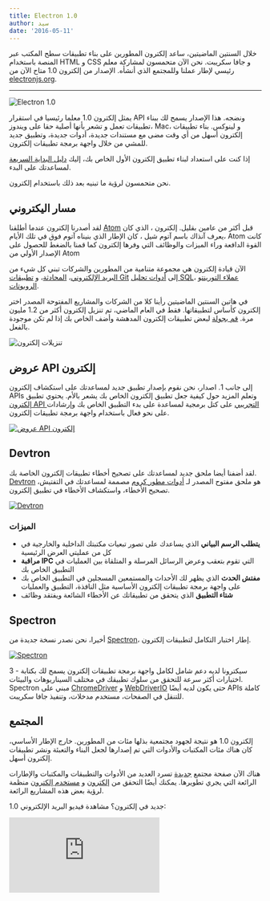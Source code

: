 ```yaml
---
title: Electron 1.0
author: سيد
date: '2016-05-11'
---
```


خلال السنتين الماضيتين، ساعد إلكترون المطورين على بناء تطبيقات سطح المكتب عبر المنصة باستخدام HTML و CSS و جافا سكريبت. نحن الآن متحمسون لمشاركة معلم رئيسي لإطار عملنا وللمجتمع الذي أنشأه. الإصدار من إلكترون 1.0 متاح الآن من [electronjs.org](https://electronjs.org).

---

![Electron 1.0](https://cloud.githubusercontent.com/assets/378023/15007352/315f5eea-1213-11e6-984e-21f5dab31267.png)

يمثل إلكترون 1.0 معلما رئيسيا في استقرار API ونضجه. هذا الإصدار يسمح لك ببناء تطبيقات تعمل و تشعر بأنها أصلية حقا على ويندوز، Mac، و لينوكس. بناء تطبيقات إلكترون أسهل من أي وقت مضى مع مستندات جديدة، أدوات جديدة، وتطبيق جديد للمشي من خلال واجهة برمجة تطبيقات إلكترون.

إذا كنت على استعداد لبناء تطبيق إلكترون الأول الخاص بك، إليك [دليل البداية السريعة](https://electronjs.org/docs/tutorial/quick-start) لمساعدتك على البدء.

نحن متحمسون لرؤية ما تبنيه بعد ذلك باستخدام إلكترون.

## مسار اليكتروني

لقد أصدرنا إلكترون عندما أطلقنا [Atom](https://atom.io) قبل أكثر من عامين بقليل. إلكترون ، الذي كان يعرف آنذاك باسم آتوم شيل ، كان الإطار الذي بنيناه آتوم فوق في تلك الأيام، Atom كانت القوة الدافعة وراء الميزات والوظائف التي وفرها إلكترون كما قمنا بالضغط للحصول على الإصدار الأولي من Atom

الآن قيادة إلكترون هي مجموعة متنامية من المطورين والشركات تبني كل شيء من [البريد الإلكتروني](https://nylas.com)، [المحادثة](https://slack.com)، و [تطبيقات Git](https://www.gitkraken.com) إلى [أدوات تحليل SQL](https://www.wagonhq.com)، [عملاء التورينت](https://webtorrent.io/desktop)و [الروبوتات](https://www.jibo.com).

في هاتين السنتين الماضيتين رأينا كلا من الشركات والمشاريع المفتوحة المصدر اختر إلكترون كأساس لتطبيقاتها. فقط في العام الماضي، تم تنزيل إلكترون أكثر من 1.2 مليون مرة. [قم بجولة](https://electronjs.org/apps) لبعض تطبيقات إلكترون المدهشة وأضف الخاص بك إذا لم تكن موجودة بالفعل.

![تنزيلات إلكترون](https://cloud.githubusercontent.com/assets/378023/15037731/af7e87e0-12d8-11e6-94e2-117c360d0ac9.png)

## عروض API إلكترون

إلى جانب 1. اصدار، نحن نقوم بإصدار تطبيق جديد لمساعدتك على استكشاف إلكترون APIs وتعلم المزيد حول كيفية جعل تطبيق إلكترون الخاص بك يشعر بالأم. يحتوي تطبيق [إلكترون API التجريبي](https://github.com/electron/electron-api-demos) على كتل برمجية لمساعدة على بدء التطبيق الخاص بك وإرشادات على نحو فعال باستخدام واجهة برمجة تطبيقات إلكترون.

[![عروض API إلكترون](https://cloud.githubusercontent.com/assets/378023/15138216/590acba4-16c9-11e6-863c-bdb0d3ef3eaa.png)](https://github.com/electron/electron-api-demos)

## Devtron

لقد أضفنا أيضا ملحق جديد لمساعدتك على تصحيح أخطاء تطبيقات إلكترون الخاصة بك. [Devtron](https://electronjs.org/devtron) هو ملحق مفتوح المصدر لـ [أدوات مطور كروم](https://developer.chrome.com/devtools) مصممة لمساعدتك في التفتيش، تصحيح الأخطاء، واستكشاف الأخطاء في تطبيق إلكترون.

[![Devtron](https://cloud.githubusercontent.com/assets/378023/15138217/590c8b06-16c9-11e6-8af6-ef96299e85bc.png)](https://electronjs.org/devtron)

### الميزات

  * **يتطلب الرسم البياني** الذي يساعدك على تصور تبعيات مكتبتك الداخلية والخارجية في كل من عمليتي العرض الرئيسية
  * **مراقبة IPC** التي تقوم بتعقب وعرض الرسائل المرسلة و المتلقاة بين العمليات في التطبيق الخاص بك
  * **مفتش الحدث** الذي يظهر لك الأحداث والمستمعين المسجلين في التطبيق الخاص بك على واجهة برمجة تطبيقات إلكترون الأساسية مثل النافذة، التطبيق والعمليات
  * **شتاء التطبيق** الذي يتحقق من تطبيقاتك عن الأخطاء الشائعة ويفتقد وظائف

## Spectron

أخيرا، نحن نصدر نسخة جديدة من [Spectron](https://electronjs.org/spectron)، إطار اختبار التكامل لتطبيقات إلكترون.

[![Spectron](https://cloud.githubusercontent.com/assets/378023/15138218/590d50c2-16c9-11e6-9b54-2d73729fe189.png)](https://electronjs.org/spectron)

3 - سيكترونا لديه دعم شامل لكامل واجهة برمجة تطبيقات إلكترون يسمح لك بكتابة اختبارات أكثر سرعة للتحقق من سلوك تطبيقك في مختلف السيناريوهات والبيئات. Spectron مبني على [ChromeDriver](https://sites.google.com/a/chromium.org/chromedriver) و [WebDriverIO](http://webdriver.io) حتى يكون لديه أيضًا APIs كاملة للتنقل في الصفحات، مستخدم مدخلات، وتنفيذ جافا سكريبت.

## المجتمع

إلكترون 1.0 هو نتيجة لجهود مجتمعية بذلها مئات من المطورين. خارج الإطار الأساسي، كان هناك مئات المكتبات والأدوات التي تم إصدارها لجعل البناء والتعبئة ونشر تطبيقات إلكترون أسهل.

هناك الآن صفحة مجتمع [جديدة](https://electronjs.org/community) تسرد العديد من الأدوات والتطبيقات والمكتبات والإطارات الرائعة التي يجري تطويرها. يمكنك أيضًا التحقق من [إلكترون](https://github.com/electron) و [مستخدم إلكترون](https://github.com/electron-userland) منظمة لرؤية بعض هذه المشاريع الرائعة.

جديد في إلكترون؟ مشاهدة فيديو البريد الإلكتروني 1.0:

<div class="video"><iframe src="https://www.youtube.com/embed/8YP_nOCO-4Q?rel=0" frameborder="0" allowfullscreen></iframe></div>

